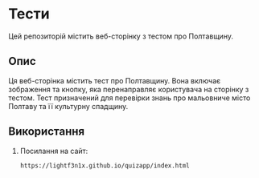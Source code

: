 # Тести

Цей репозиторій містить веб-сторінку з тестом про Полтавщину.

## Опис

Ця веб-сторінка містить тест про Полтавщину. Вона включає зображення та кнопку, яка перенаправляє користувача на сторінку з тестом. Тест призначений для перевірки знань про мальовниче місто Полтаву та її культурну спадщину.

## Використання

1. Посилання на сайт:

   ```bash
   https://lightf3n1x.github.io/quizapp/index.html
 
